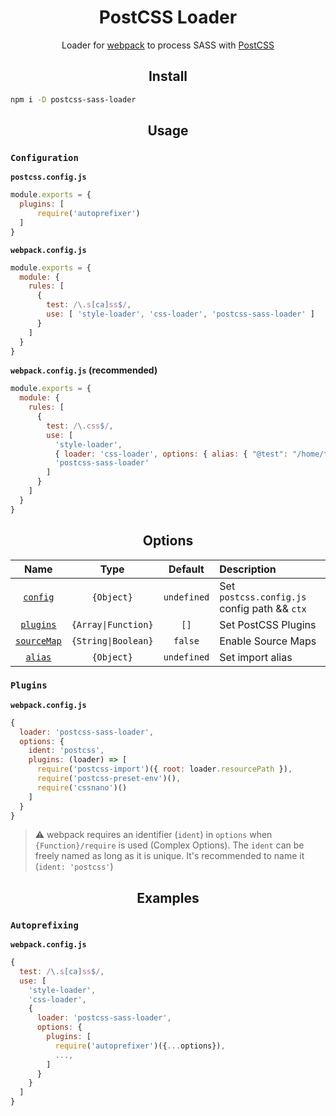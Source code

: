 
<div align="center">
  <h1>PostCSS Loader</h1>
  <p>Loader for <a href="https://webpack.js.org/">webpack</a> to process SASS with <a href="https://postcss.org/">PostCSS</a></p>
</div>

<h2 align="center">Install</h2>

```bash
npm i -D postcss-sass-loader
```

<h2 align="center">Usage</h2>

### `Configuration`

**`postcss.config.js`**
```js
module.exports = {
  plugins: [
      require('autoprefixer')
  ]
}
```

**`webpack.config.js`**
```js
module.exports = {
  module: {
    rules: [
      {
        test: /\.s[ca]ss$/,
        use: [ 'style-loader', 'css-loader', 'postcss-sass-loader' ]
      }
    ]
  }
}
```

**`webpack.config.js` (recommended)**
```js
module.exports = {
  module: {
    rules: [
      {
        test: /\.css$/,
        use: [
          'style-loader',
          { loader: 'css-loader', options: { alias: { "@test": "/home/test"} } },
          'postcss-sass-loader'
        ]
      }
    ]
  }
}
```

<h2 align="center">Options</h2>

|Name|Type|Default|Description|
|:--:|:--:|:-----:|:----------|
|[`config`](#config)|`{Object}`|`undefined`|Set `postcss.config.js` config path && `ctx`|
|[`plugins`](#plugins)|`{Array\|Function}`|`[]`|Set PostCSS Plugins|
|[`sourceMap`](#sourcemap)|`{String\|Boolean}`|`false`|Enable Source Maps|
|[`alias`](#alias)|`{Object}`|`undefined`|Set import alias|

### `Plugins`

**`webpack.config.js`**
```js
{
  loader: 'postcss-sass-loader',
  options: {
    ident: 'postcss',
    plugins: (loader) => [
      require('postcss-import')({ root: loader.resourcePath }),
      require('postcss-preset-env')(),
      require('cssnano')()
    ]
  }
}
```

> ⚠️  webpack requires an identifier (`ident`) in `options` when `{Function}/require` is used (Complex Options). The `ident` can be freely named as long as it is unique. It's recommended to name it (`ident: 'postcss'`)

<h2 align="center">Examples</h2>

### `Autoprefixing`

**`webpack.config.js`**
```js
{
  test: /\.s[ca]ss$/,
  use: [
    'style-loader',
    'css-loader',
    {
      loader: 'postcss-sass-loader',
      options: {
        plugins: [
          require('autoprefixer')({...options}),
          ...,
        ]
      }
    }
  ]
}
```

